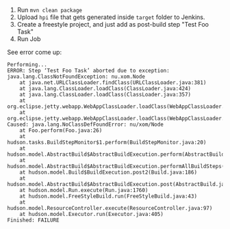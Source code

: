 1. Run `mvn clean package`
1. Upload `hpi` file that gets generated inside `target` folder to Jenkins. 
1. Create a freestyle project, and just add as post-build step "Test Foo Task"
1. Run Job

See error come up:

```
Performing...
ERROR: Step ‘Test Foo Task’ aborted due to exception: 
java.lang.ClassNotFoundException: nu.xom.Node
	at java.net.URLClassLoader.findClass(URLClassLoader.java:381)
	at java.lang.ClassLoader.loadClass(ClassLoader.java:424)
	at java.lang.ClassLoader.loadClass(ClassLoader.java:357)
	at org.eclipse.jetty.webapp.WebAppClassLoader.loadClass(WebAppClassLoader.java:450)
	at org.eclipse.jetty.webapp.WebAppClassLoader.loadClass(WebAppClassLoader.java:403)
Caused: java.lang.NoClassDefFoundError: nu/xom/Node
	at Foo.perform(Foo.java:26)
	at hudson.tasks.BuildStepMonitor$1.perform(BuildStepMonitor.java:20)
	at hudson.model.AbstractBuild$AbstractBuildExecution.perform(AbstractBuild.java:735)
	at hudson.model.AbstractBuild$AbstractBuildExecution.performAllBuildSteps(AbstractBuild.java:676)
	at hudson.model.Build$BuildExecution.post2(Build.java:186)
	at hudson.model.AbstractBuild$AbstractBuildExecution.post(AbstractBuild.java:621)
	at hudson.model.Run.execute(Run.java:1760)
	at hudson.model.FreeStyleBuild.run(FreeStyleBuild.java:43)
	at hudson.model.ResourceController.execute(ResourceController.java:97)
	at hudson.model.Executor.run(Executor.java:405)
Finished: FAILURE
```
